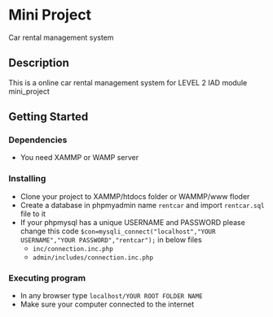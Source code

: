 # Mini Project

Car rental management system

## Description

This is a online car rental management system for LEVEL 2 IAD module mini_project

## Getting Started

### Dependencies

* You need XAMMP or WAMP server

### Installing

* Clone your project to XAMMP/htdocs folder or WAMMP/www floder
* Create a database in phpmyadmin name ```rentcar``` and import ```rentcar.sql``` file to it
* If your phpmysql has a unique USERNAME and PASSWORD please change this code ```$con=mysqli_connect("localhost","YOUR USERNAME","YOUR PASSWORD","rentcar");``` in below files
   * ```inc/connection.inc.php```
   * ```admin/includes/connection.inc.php```

### Executing program

* In any browser type ```localhost/YOUR ROOT FOLDER NAME```
* Make sure your computer connected to the internet
